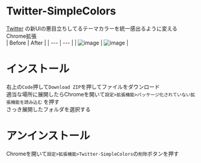 # Twitter-SimpleColors
[Twitter](https://twitter.com "twitter.com") の新UIの悪目立ちしてるテーマカラーを統一感出るように変えるChrome拡張  
|  Before  |  After  |
| --- | --- |
|  ![image](https://user-images.githubusercontent.com/53356872/129341429-97063a3a-e21e-4771-9af6-5b620113be91.png)  |  ![image](https://user-images.githubusercontent.com/53356872/129341451-4b92517f-7a7c-4414-9a14-d79b2426fdc6.png)  |

# インストール
右上の`Code`押して`Download ZIP`を押してファイルをダウンロード  
適当な場所に展開したらChromeを開いて`設定>拡張機能>パッケージ化されていない拡張機能を読み込む`  を押す  
さっき展開したフォルダを選択する  

# アンインストール
Chromeを開いて`設定>拡張機能>Twitter-SimpleColors`の`削除`ボタンを押す
